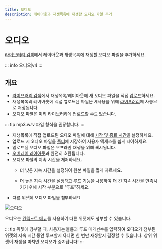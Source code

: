 ```yaml
---
title: 오디오
description: 레이아웃과 재생목록에 재생할 오디오 파일 추가
---
```


# 오디오

[라이브러리 검색](layouts_editor.html#content-library-search)에서 레이아웃과 재생목록에 재생할 오디오 파일을 추가하세요.

::: info
오디오|v4
:::

## 개요

- [라이브러리 검색](layouts_editor.html#content-library-search)에서 재생목록/레이아웃에 새 오디오 파일을 직접 [업로드](media_library.html#content-add-media-upload)하세요.
- 재생목록과 레이아웃에 직접 업로드된 파일은 재사용을 위해 [라이브러리](media_library.html)에 자동으로 저장됩니다.
- 오디오 파일은 미리 라이브러리에 업로드할 수도 있습니다.

::: tip
mp3.wav 파일 형식을 권장합니다.
:::

- 재생목록에 직접 업로드된 오디오 파일에 대해 [시작 및 종료 시간](media_playlists.html#content-widget-expiry-dates)을 설정하세요.
- 업로드 시 오디오 파일을 [폴더](tour_folders.html#content-saving-to-folders)에 저장하여 사용자 액세스를 쉽게 제어하세요.
- 업로드된 오디오 파일은 오프라인 재생을 위해 캐시됩니다.
- [오버레이 레이아웃](layouts_overlay.html)과 완전히 호환됩니다.
- 오디오 파일의 지속 시간을 제어하세요.
  - 더 낮은 지속 시간을 설정하여 원본 파일을 짧게 자르세요.

  - 더 높은 지속 시간을 설정하고 루프 기능을 사용하여 더 긴 지속 시간을 만족시키기 위해 시작 부분으로 "루프"하세요.
- 다른 위젯에 오디오 파일을 첨부하세요.

![오디오](/img/v4_media_module_audio.png)

오디오는 [컨텍스트 메뉴](layouts_editor.html#content-context-menu)를 사용하여 다른 위젯에도 첨부할 수 있습니다.

::: tip
위젯에 첨부할 때, 사용자는 볼륨과 루프 매개변수를 입력하여 오디오가 첨부된 위젯의 지속 시간 동안 루프할지 아니면 한 번만 재생할지 결정할 수 있습니다. 상위 위젯이 재생을 마치면 오디오가 중지됩니다!
::: 